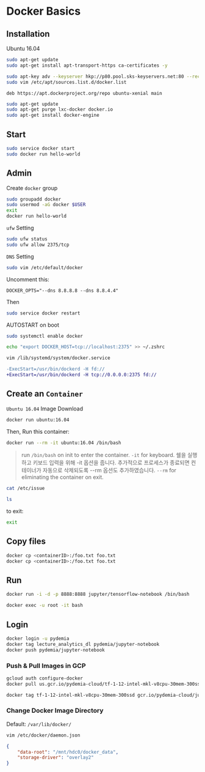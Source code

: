 # Docker Basics

## Installation

Ubuntu 16.04 


```sh
sudo apt-get update
sudo apt-get install apt-transport-https ca-certificates -y

sudo apt-key adv --keyserver hkp://p80.pool.sks-keyservers.net:80 --recv-keys 58118E89F3A912897C070ADBF76221572C52609D
sudo vim /etc/apt/sources.list.d/docker.list
```

```vim
deb https://apt.dockerproject.org/repo ubuntu-xenial main
```

```sh
sudo apt-get update
sudo apt-get purge lxc-docker docker.io
sudo apt-get install docker-engine

```

## Start

```sh
sudo service docker start
sudo docker run hello-world
```

## Admin

Create `docker` group

```sh
sudo groupadd docker
sudo usermod -aG docker $USER
exit
docker run hello-world
```


`ufw` Setting

```sh
sudo ufw status
sudo ufw allow 2375/tcp
```

`DNS` Setting

```sh
sudo vim /etc/default/docker
```

Uncomment this:
```vim
DOCKER_OPTS="--dns 8.8.8.8 --dns 8.8.4.4"
```

Then
```sh
sudo service docker restart
```


AUTOSTART on boot
```sh
sudo systemctl enable docker
```

```sh
echo "export DOCKER_HOST=tcp://localhost:2375" >> ~/.zshrc
```

```sh
vim /lib/systemd/system/docker.service
```

```diff
-ExecStart=/usr/bin/dockerd -H fd://
+ExecStart=/usr/bin/dockerd -H tcp://0.0.0.0:2375 fd://
```

## Create an `Container`

`Ubuntu 16.04` Image Download

```sh
docker run ubuntu:16.04
```

Then, Run this container:
```sh
docker run --rm -it ubuntu:16.04 /bin/bash
```

> run `/bin/bash` on init to enter the container.
> `-it` for keyboard. 쉘을 실행하고 키보드 입력을 위해 -it 옵션을 줍니다. 추가적으로 프로세스가 종료되면 컨테이너가 자동으로 삭제되도록 --rm 옵션도 추가하였습니다.
> `--rm` for eliminating the container on exit.
>


```sh
cat /etc/issue

ls

```

to exit:
```sh
exit
```


## Copy files

```sh
docker cp <containerID>:/foo.txt foo.txt
docker cp <containerID>:/foo.txt foo.txt
```


## Run

```sh
docker run -i -d -p 8888:8888 jupyter/tensorflow-notebook /bin/bash

docker exec -u root -it bash
```

## Login

```sh
docker login -u pydemia
docker tag lecture_analytics_dl pydemia/jupyter-notebook
docker push pydemia/jupyter-notebook

```


### Push & Pull Images in GCP

```sh
gcloud auth configure-docker
docker pull us.gcr.io/pydemia-cloud/tf-1-12-intel-mkl-v8cpu-30mem-300ssd

docker tag tf-1-12-intel-mkl-v8cpu-30mem-300ssd gcr.io/pydemia-cloud/jupyterhub

```

### Change Docker Image Directory

Default: `/var/lib/docker/`

```sh
vim /etc/docker/daemon.json
```

```json
{
    "data-root": "/mnt/hdc0/docker_data",
    "storage-driver": "overlay2"
}
```
